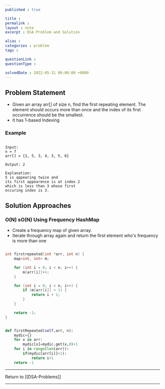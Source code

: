 ```yaml
---
published : true

title : 
permalink : 
layout : note
excerpt : DSA Problem and Solution

alias : 
categories : problem
tags : 

questionLink : 
questionType : 

solvedDate : 2022-05-31 00:00:00 +0000
---
```


## Problem Statement

- Given an array arr[] of size n, find the first repeating element. The element should occurs more than once and the index of its first occurrence should be the smallest.
- It has 1-based Indexing

### Example

```

Input:
n = 7
arr[] = {1, 5, 3, 4, 3, 5, 6}

Output: 2

Explanation: 
5 is appearing twice and 
its first appearence is at index 2 
which is less than 3 whose first 
occuring index is 3.

```

## Solution Approaches

### O(N) sO(N) Using Frequency HashMap

- Create a frequency map of given array.
- Iterate through array again and return the first element who's frequency is more than one

```cpp

int firstrepeated(int *arr, int n) {
	map<int, int> m;

	for (int i = 0; i < n; i++) {
		m[arr[i]]++;
	}

	for (int i = 0; i < n; i++) {
		if (m[arr[i]] > 1) {
			return i + 1;
		}
	}

	return -1;
}

```

```python

def firstRepeated(self,arr, n):
	mydic={}
	for x in arr:
		mydic[x]=mydic.get(x,0)+1
	for i in range(len(arr)):
		if(mydic[arr[i]]>1):
			return i+1
	return -1

```


---

Return to [[DSA-Problems]]

---
